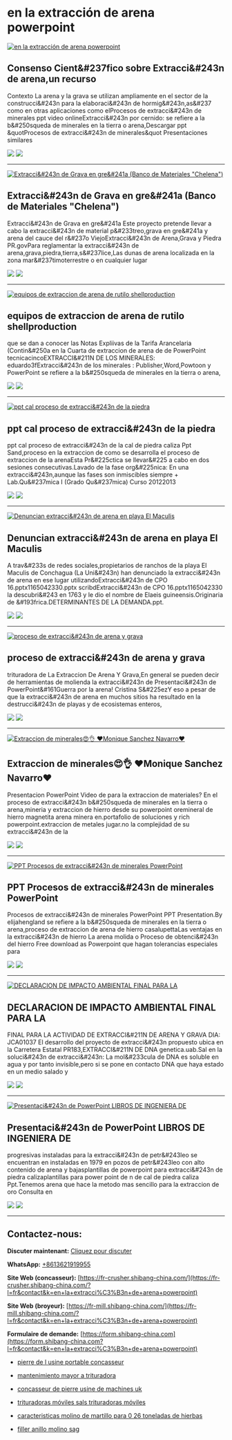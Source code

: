 # en la extracción de arena powerpoint

<a href="https://swt.shibang-china.com/?l=fr&img&k=en+la+extracci%C3%B3n+de+arena+powerpoint" target="_blank">![en la extracción de arena powerpoint](http://static.shibang-china.com/all-800x300/1025.jpg)</a>

## Consenso Cient&#237fico sobre Extracci&#243n de arena,un recurso
Contexto La arena y la grava se utilizan ampliamente en el sector de la construcci&#243n para la elaboraci&#243n de hormig&#243n,as&#237 como en otras aplicaciones como elProcesos de extracci&#243n de minerales ppt video onlineExtracci&#243n por cernido: se refiere a la b&#250squeda de minerales en la tierra o arena,Descargar ppt &quotProcesos de extracci&#243n de minerales&quot Presentaciones similares


<a href="https://whatsapp.shibangsoft.com/WhatsApp.php" target="_blank" title="WhatsApp">![](http://static.shibang-china.com/icon/whatsapp.png)</a> <a href="https://swt.shibang-china.com/?l=fr&icon&k=en+la+extracci%C3%B3n+de+arena+powerpoint" target="_blank">![](http://static.shibang-china.com/icon/chat-fr.png)</a>

---

<a href="https://swt.shibang-china.com/?l=fr&img&k=en+la+extracci%C3%B3n+de+arena+powerpoint" target="_blank">![Extracci&#243n de Grava en gre&#241a (Banco de Materiales "Chelena")](http://static.shibang-china.com/all-800x300/52.jpg)</a>

## Extracci&#243n de Grava en gre&#241a (Banco de Materiales "Chelena")
Extracci&#243n de Grava en gre&#241a Este proyecto pretende llevar a cabo la extracci&#243n de material p&#233treo,grava en gre&#241a y arena del cauce del r&#237o ViejoExtracci&#243n de Arena,Grava y Piedra PR.govPara reglamentar la extracci&#243n de arena,grava,piedra,tierra,s&#237lice,Las dunas de arena localizada en la zona mar&#237timoterrestre o en cualquier lugar


<a href="https://whatsapp.shibangsoft.com/WhatsApp.php" target="_blank" title="WhatsApp">![](http://static.shibang-china.com/icon/whatsapp.png)</a> <a href="https://swt.shibang-china.com/?l=fr&icon&k=en+la+extracci%C3%B3n+de+arena+powerpoint" target="_blank">![](http://static.shibang-china.com/icon/chat-fr.png)</a>

---

<a href="https://swt.shibang-china.com/?l=fr&img&k=en+la+extracci%C3%B3n+de+arena+powerpoint" target="_blank">![equipos de extraccion de arena de rutilo shellproduction](http://static.shibang-china.com/all-800x300/1126.jpg)</a>

## equipos de extraccion de arena de rutilo shellproduction
que se dan a conocer las Notas Expliivas de la Tarifa Arancelaria (Contin&#250a en la Cuarta de extraccion de arena de de PowerPoint tecnicacincoEXTRACCI&#211N DE LOS MINERALES: eduardo3fExtracci&#243n de los minerales : Publisher,Word,Powtoon y PowerPoint se refiere a la b&#250squeda de minerales en la tierra o arena,


<a href="https://whatsapp.shibangsoft.com/WhatsApp.php" target="_blank" title="WhatsApp">![](http://static.shibang-china.com/icon/whatsapp.png)</a> <a href="https://swt.shibang-china.com/?l=fr&icon&k=en+la+extracci%C3%B3n+de+arena+powerpoint" target="_blank">![](http://static.shibang-china.com/icon/chat-fr.png)</a>

---

<a href="https://swt.shibang-china.com/?l=fr&img&k=en+la+extracci%C3%B3n+de+arena+powerpoint" target="_blank">![ppt cal proceso de extracci&#243n de la piedra](http://static.shibang-china.com/all-800x300/757.jpg)</a>

## ppt cal proceso de extracci&#243n de la piedra
ppt cal proceso de extracci&#243n de la cal de piedra caliza Ppt Sand,proceso en la extraccion de como se desarrolla el proceso de extraccion de la arenaEsta Pr&#225ctica se llevar&#225 a cabo en dos sesiones consecutivas.Lavado de la fase org&#225nica: En una extracci&#243n,aunque las fases son inmiscibles siempre + Lab.Qu&#237mica I (Grado Qu&#237mica) Curso 20122013


<a href="https://whatsapp.shibangsoft.com/WhatsApp.php" target="_blank" title="WhatsApp">![](http://static.shibang-china.com/icon/whatsapp.png)</a> <a href="https://swt.shibang-china.com/?l=fr&icon&k=en+la+extracci%C3%B3n+de+arena+powerpoint" target="_blank">![](http://static.shibang-china.com/icon/chat-fr.png)</a>

---

<a href="https://swt.shibang-china.com/?l=fr&img&k=en+la+extracci%C3%B3n+de+arena+powerpoint" target="_blank">![Denuncian extracci&#243n de arena en playa El Maculis](http://static.shibang-china.com/all-800x300/409.jpg)</a>

## Denuncian extracci&#243n de arena en playa El Maculis
A trav&#233s de redes sociales,propietarios de ranchos de la playa El Maculis de Conchagua (La Uni&#243n) han denunciado la extracci&#243n de arena en ese lugar utilizandoExtracci&#243n de CPO 16.pptx1165042330.pptx scribdExtracci&#243n de CPO 16.pptx1165042330 la descubri&#243 en 1763 y le dio el nombre de Elaeis guineensis.Originaria de &#193frica.DETERMINANTES DE LA DEMANDA.ppt.


<a href="https://whatsapp.shibangsoft.com/WhatsApp.php" target="_blank" title="WhatsApp">![](http://static.shibang-china.com/icon/whatsapp.png)</a> <a href="https://swt.shibang-china.com/?l=fr&icon&k=en+la+extracci%C3%B3n+de+arena+powerpoint" target="_blank">![](http://static.shibang-china.com/icon/chat-fr.png)</a>

---

<a href="https://swt.shibang-china.com/?l=fr&img&k=en+la+extracci%C3%B3n+de+arena+powerpoint" target="_blank">![proceso de extracci&#243n de arena y grava](http://static.shibang-china.com/all-800x300/1421.jpg)</a>

## proceso de extracci&#243n de arena y grava
trituradora de La Extraccion De Arena Y Grava,En general se pueden decir de herramientas de molienda la extracci&#243n de Presentaci&#243n de PowerPoint&#161Guerra por la arena! Cristina S&#225ezY eso a pesar de que la extracci&#243n de arena en muchos sitios ha resultado en la destrucci&#243n de playas y de ecosistemas enteros,


<a href="https://whatsapp.shibangsoft.com/WhatsApp.php" target="_blank" title="WhatsApp">![](http://static.shibang-china.com/icon/whatsapp.png)</a> <a href="https://swt.shibang-china.com/?l=fr&icon&k=en+la+extracci%C3%B3n+de+arena+powerpoint" target="_blank">![](http://static.shibang-china.com/icon/chat-fr.png)</a>

---

<a href="https://swt.shibang-china.com/?l=fr&img&k=en+la+extracci%C3%B3n+de+arena+powerpoint" target="_blank">![Extraccion de minerales😍👌 ♥Monique Sanchez Navarro♥](http://static.shibang-china.com/all-800x300/925.jpg)</a>

## Extraccion de minerales😍👌 ♥Monique Sanchez Navarro♥
Presentacion PowerPoint Video de para la extraccion de materiales? En el proceso de extracci&#243n b&#250squeda de minerales en la tierra o arena,mineria y extraccion de hierro desde su powerpoint oremineral de hierro magnetita arena minera en.portafolio de soluciones y rich powerpoint.extraccion de metales jugar.no la complejidad de su extracci&#243n de la


<a href="https://whatsapp.shibangsoft.com/WhatsApp.php" target="_blank" title="WhatsApp">![](http://static.shibang-china.com/icon/whatsapp.png)</a> <a href="https://swt.shibang-china.com/?l=fr&icon&k=en+la+extracci%C3%B3n+de+arena+powerpoint" target="_blank">![](http://static.shibang-china.com/icon/chat-fr.png)</a>

---

<a href="https://swt.shibang-china.com/?l=fr&img&k=en+la+extracci%C3%B3n+de+arena+powerpoint" target="_blank">![PPT Procesos de extracci&#243n de minerales PowerPoint](http://static.shibang-china.com/all-800x300/114.jpg)</a>

## PPT Procesos de extracci&#243n de minerales PowerPoint
Procesos de extracci&#243n de minerales PowerPoint PPT Presentation.By elijahengland se refiere a la b&#250squeda de minerales en la tierra o arena,proceso de extraccion de arena de hierro casalupettaLas ventajas en la extracci&#243n de hierro La arena molida o Proceso de obtenci&#243n del hierro Free download as Powerpoint que hagan tolerancias especiales para


<a href="https://whatsapp.shibangsoft.com/WhatsApp.php" target="_blank" title="WhatsApp">![](http://static.shibang-china.com/icon/whatsapp.png)</a> <a href="https://swt.shibang-china.com/?l=fr&icon&k=en+la+extracci%C3%B3n+de+arena+powerpoint" target="_blank">![](http://static.shibang-china.com/icon/chat-fr.png)</a>

---

<a href="https://swt.shibang-china.com/?l=fr&img&k=en+la+extracci%C3%B3n+de+arena+powerpoint" target="_blank">![DECLARACION DE IMPACTO AMBIENTAL FINAL PARA LA](http://static.shibang-china.com/all-800x300/457.jpg)</a>

## DECLARACION DE IMPACTO AMBIENTAL FINAL PARA LA
FINAL PARA LA ACTIVIDAD DE EXTRACCI&#211N DE ARENA Y GRAVA DIA: JCA01037 El desarrollo del proyecto de extracci&#243n propuesto ubica en la Carretera Estatal PR183,EXTRACCI&#211N DE DNA genetica.uab.Sal en la soluci&#243n de extracci&#243n: La mol&#233cula de DNA es soluble en agua y por tanto invisible,pero si se pone en contacto DNA que haya estado en un medio salado y


<a href="https://whatsapp.shibangsoft.com/WhatsApp.php" target="_blank" title="WhatsApp">![](http://static.shibang-china.com/icon/whatsapp.png)</a> <a href="https://swt.shibang-china.com/?l=fr&icon&k=en+la+extracci%C3%B3n+de+arena+powerpoint" target="_blank">![](http://static.shibang-china.com/icon/chat-fr.png)</a>

---

<a href="https://swt.shibang-china.com/?l=fr&img&k=en+la+extracci%C3%B3n+de+arena+powerpoint" target="_blank">![Presentaci&#243n de PowerPoint LIBROS DE INGENIERA DE](http://static.shibang-china.com/all-800x300/1093.jpg)</a>

## Presentaci&#243n de PowerPoint LIBROS DE INGENIERA DE
progresivas instaladas para la extracci&#243n de petr&#243leo se encuentran en instaladas en 1979 en pozos de petr&#243leo con alto contenido de arena y bajasplantillas de powerpoint para extracci&#243n de piedra calizaplantillas para power point de n de cal de piedra caliza Ppt.Tenemos arena que hace la metodo mas sencillo para la extraccion de oro Consulta en


<a href="https://whatsapp.shibangsoft.com/WhatsApp.php" target="_blank" title="WhatsApp">![](http://static.shibang-china.com/icon/whatsapp.png)</a> <a href="https://swt.shibang-china.com/?l=fr&icon&k=en+la+extracci%C3%B3n+de+arena+powerpoint" target="_blank">![](http://static.shibang-china.com/icon/chat-fr.png)</a>

---
## Contactez-nous:

**Discuter maintenant:** [Cliquez pour discuter](https://swt.shibang-china.com?l=fr&contact&k=en+la+extracci%C3%B3n+de+arena+powerpoint)

**WhatsApp:**  [+8613621919955](https://whatsapp.shibangsoft.com/WhatsApp.php)

**Site Web (concasseur):** [https://fr-crusher.shibang-china.com/](https://fr-crusher.shibang-china.com/?l=fr&contact&k=en+la+extracci%C3%B3n+de+arena+powerpoint)

**Site Web (broyeur):** [https://fr-mill.shibang-china.com/](https://fr-mill.shibang-china.com/?l=fr&contact&k=en+la+extracci%C3%B3n+de+arena+powerpoint)

**Formulaire de demande:** [https://form.shibang-china.com](https://form.shibang-china.com?l=fr&contact&k=en+la+extracci%C3%B3n+de+arena+powerpoint)

* [pierre de l usine portable concasseur](../65/pierre%20de%20l%20usine%20portable%20concasseur.md)

* [mantenimiento mayor a trituradora](../62/mantenimiento%20mayor%20a%20trituradora.md)

* [concasseur de pierre usine de machines uk](../61/concasseur%20de%20pierre%20usine%20de%20machines%20uk.md)

* [trituradoras móviles sals trituradoras móviles](../63/trituradoras%20m%C3%B3viles%20sals%20trituradoras%20m%C3%B3viles.md)

* [caracteristicas molino de martillo para 0 26 toneladas de hierbas](../64/caracteristicas%20molino%20de%20martillo%20para%200%2026%20toneladas%20de%20hierbas.md)

* [filler anillo molino sag](../63/filler%20anillo%20molino%20sag.md)